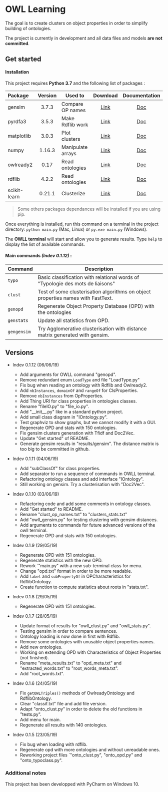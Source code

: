 # OWL Learning
The goal is to create clusters on object properties in order to simplify building of ontologies.

The project is currently in development and all data files and models **are not committed**.


## Get started
#### Installation

This project requires **Python 3.7** and the following list of packages : 

Package | Version | Used to | Download | Documentation
:--- | :---: | --- | :---: | :---:
gensim | 3.7.3 | Compare OP names | [Link](https://pypi.org/project/gensim/) | [Doc](https://www.pydoc.io/pypi/gensim-3.2.0/autoapi/models/word2vec/index.html)
pyrdfa3 | 3.5.3 | Make Rdflib work | [Link](https://pypi.org/project/pyRdfa/) | [Doc](https://rdflib.readthedocs.io/en/stable/apidocs/rdflib.plugins.parsers.pyRdfa.html)
matplotlib | 3.0.3 | Plot clusters | [Link](https://pypi.org/project/matplotlib/) | [Doc](https://matplotlib.org/3.1.0/contents.html)
numpy | 1.16.3 | Manipulate arrays | [Link](https://pypi.org/project/numpy/) | [Doc](https://docs.scipy.org/doc/numpy/)
owlready2 | 0.17 | Read ontologies | [Link](https://pypi.org/project/Owlready2/) | [Doc](https://pythonhosted.org/Owlready2/)
rdflib | 4.2.2 | Read ontologies | [Link](https://pypi.org/project/rdflib/) | [Doc](https://rdflib.readthedocs.io/en/stable/)
scikit-learn | 0.21.1 | Clusterize | [Link](https://pypi.org/project/scikit-learn/) | [Doc](https://scikit-learn.org/stable/documentation.html)

> Some others packages dependances will be installed if you are using pip.

Once everything is installed, run this command on a terminal in the project directory:
```python main.py``` (Mac, Linux) or ```py.exe main.py``` (Windows).

The **OWLL terminal** will start and allow you to generate results. 
Type ```help``` to display the list of available commands.

#### Main commands *(Indev 0.1.12)* :

Command | Description
--- | ---
```typo``` | Basic classification with relational words of "Typologie des mots de liaisons"
```clust``` | Test of some clusterisation algorithms on object properties names with FastText.
```genopd``` | Regenerate Object Property Database (OPD) with the ontologies
```genstats``` | Update all statistics from OPD.
```gengensim``` | Try Agglomerative clusterisation with distance matrix generated with gensim.

## Versions 
* Indev 0.1.12 (06/06/19)
  * Add arguments for OWLL command "genopd".
  * Remove redundant enum ```LoadType``` and file "LoadType.py"
  * Fix bug when reading an ontology with Rdflib and Owlready2.
  * Add ```nbInstances```, ```domainOf``` and ```rangeOf``` for ClsProperties.
  * Remove ```nbInstances``` from OpProperties.
  * Add Thing URI for class properties in ontologies classes.
  * Rename "fileIO.py" to "file_io.py".
  * Add "\_\_init\_\_.py" like in a standard python project.
  * Add small class diagram in "IOntology.py".
  * Test graphviz to show graphs, but we cannot modify it with a GUI.
  * Regenerate OPD and stats with 150 ontologies.
  * Fix gensim clusters generation with Tfidf and Doc2Vec.
  * Update "Get started" of README.
  * Generate gensim results in "results/gensim". The distance matrix is too big to be committed in github.

* Indev 0.1.11 (04/06/19)
  * Add "subClassOf" for class properties.
  * Add separator to run a sequence of commands in OWLL terminal.
  * Refactoring ontology classes and add interface "IOntology".
  * Still working on gensim. Try a clusterisation with "Doc2Vec".

* Indev 0.1.10 (03/06/19)
  * Refactoring code and add some comments in ontology classes.
  * Add "Get started" to README.
  * Rename "clust_op_names.txt" to "clusters_stats.txt"
  * Add "owll_gensim.py" for testing clustering with gensim distances.
  * Add arguments to commands for future advanced versions of the owll terminal.
  * Regenerate OPD and stats with 150 ontologies.

* Indev 0.1.9 (29/05/19)
  * Regenerate OPD with 151 ontologies.
  * Regenerate statistics with the new OPD.
  * Rework `"main.py" with a new sub-terminal class for menu.
  * Change "opd.txt" format in order to be more readable.
  * Add ```label``` and ```subPropertyOf``` in OPCharacteristics for RdflibOntology.
  * Create function to compute statistics about roots in "stats.txt".

* Indev 0.1.8 (29/05/19)
  * Regenerate OPD with 151 ontologies.
  
* Indev 0.1.7 (28/05/19)
  * Update format of results for "owll_clust.py" and "owll_stats.py".
  * Testing gensim in order to compare sentences.
  * Ontology loading is now done in first with Rdflib.
  * Remove some ontologies with unusable object properties names.
  * Add new ontologies.
  * Working on extending OPD with Characteristics of Object Properties (not finished).
  * Rename "meta_results.txt" to "opd_meta.txt" and "extracted_words.txt" to "root_words_meta.txt".
  * Add "root_words.txt".

* Indev 0.1.6 (24/05/19)
  * Fix ```getOWLTriples()``` methods of OwlreadyOntology and RdflibOntology.
  * Clear "classif.txt" file and add file version.
  * Adapt "onto_clust.py" in order to delete the old functions in "tests.py".
  * Add menu for main.
  * Regenerate all results with 140 ontologies.
  
* Indev 0.1.5 (23/05/19) 
  * Fix bug when loading with rdflib. 
  * Regenerate opd with more ontologies and without unreadable ones.
  * Reworking project files `"onto_clust.py", "onto_opd.py" and "onto_typoclass.py".

### Additional notes
This project has been developped with PyCharm on Windows 10.
